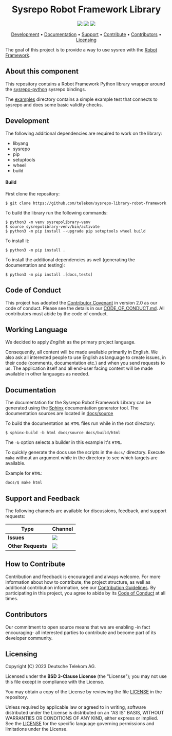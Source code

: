 <h1 align="center">
    Sysrepo Robot Framework Library
</h1>

<p align="center">
    <a href="/../../commits/" title="Last Commit"><img src="https://img.shields.io/github/last-commit/telekom/sysrepo-library-robot-framework?style=flat"></a>
    <a href="/../../issues" title="Open Issues"><img src="https://img.shields.io/github/issues/telekom/sysrepo-library-robot-framework?style=flat"></a>
    <a href="./LICENSE" title="License"><img src="https://img.shields.io/badge/License-BSD%203--Clause-blue.svg?style=flat"></a>
</p>

<p align="center">
  <a href="#development">Development</a> •
  <a href="#documentation">Documentation</a> •
  <a href="#support-and-feedback">Support</a> •
  <a href="#how-to-contribute">Contribute</a> •
  <a href="#contributors">Contributors</a> •
  <a href="#licensing">Licensing</a>
</p>

The goal of this project is to provide a way to use sysreo with the [Robot Framework](https://github.com/robotframework/robotframework).

## About this component

This repository contains a Robot Framework Python library wrapper around the [sysrepo-python](https://github.com/sysrepo/sysrepo-python) sysrepo bindings.

The [examples](./examples/) directory contains a simple example test that connects to sysrepo and does some basic validity checks.

## Development

The following additional dependencies are required to work on the library:

* libyang
* sysrepo
* pip
* setuptools
* wheel
* build

#### Build

First clone the repository:

```
$ git clone https://github.com/telekom/sysrepo-library-robot-framework
```

To build the library run the following commands:
```
$ python3 -m venv sysrepolibrary-venv
$ source sysrepolibrary-venv/bin/activate
$ python3 -m pip install --upgrade pip setuptools wheel build
```

To install it:
```
$ python3 -m pip install .
```

To install the additional dependencies as well (generating the documentation and testing):
```
$ python3 -m pip install .[docs,tests]
```

## Code of Conduct

This project has adopted the [Contributor Covenant](https://www.contributor-covenant.org/) in version 2.0 as our code of conduct. Please see the details in our [CODE_OF_CONDUCT.md](CODE_OF_CONDUCT.md). All contributors must abide by the code of conduct.

## Working Language

We decided to apply _English_ as the primary project language.  

Consequently, all content will be made available primarily in English. We also ask all interested people to use English as language to create issues, in their code (comments, documentation etc.) and when you send requests to us. The application itself and all end-user facing content will be made available in other languages as needed.

## Documentation

The documentation for the Sysrepo Robot Framework Library can be generated using the [Sphinx](https://www.sphinx-doc.org/en/master/) documentation generator tool.
The documentation sources are located in [docs/source](./docs/source)

To build the documentation as `HTML` files run while in the root directory:
```
$ sphinx-build -b html docs/source docs/build/html
```

The `-b` option selects a builder in this example it's `HTML`.

To quickly generate the docs use the scripts in the `docs/` directory.
Execute `make` without an argument while in the directory to see which targets are available.

Example for `HTML`:
```
docs/$ make html
```

## Support and Feedback

The following channels are available for discussions, feedback, and support requests:

| Type               | Channel                                                                                                                                                                                            |
| ------------------ | -------------------------------------------------------------------------------------------------------------------------------------------------------------------------------------------------- |
| **Issues**         | <a href="/../../issues/new/choose" title="General Discussion"><img src="https://img.shields.io/github/issues/telekom/sysrepo-library-robot-framework?style=flat-square"></a> </a>                        |
| **Other Requests** | <a href="mailto:opensource@telekom.de" title="Email Open Source Team"><img src="https://img.shields.io/badge/email-Open%20Source%20Team-green?logo=mail.ru&style=flat-square&logoColor=white"></a> |

## How to Contribute

Contribution and feedback is encouraged and always welcome. For more information about how to contribute, the project structure, as well as additional contribution information, see our [Contribution Guidelines](./CONTRIBUTING.md). By participating in this project, you agree to abide by its [Code of Conduct](./CODE_OF_CONDUCT.md) at all times.

## Contributors

Our commitment to open source means that we are enabling -in fact encouraging- all interested parties to contribute and become part of its developer community.

## Licensing

Copyright (C) 2023 Deutsche Telekom AG.

Licensed under the **BSD 3-Clause License** (the "License"); you may not use this file except in compliance with the License.

You may obtain a copy of the License by reviewing the file [LICENSE](./LICENSE) in the repository.

Unless required by applicable law or agreed to in writing, software distributed under the License is distributed on an "AS IS" BASIS, WITHOUT WARRANTIES OR CONDITIONS OF ANY KIND, either express or implied. See the [LICENSE](./LICENSE) for the specific language governing permissions and limitations under the License.
